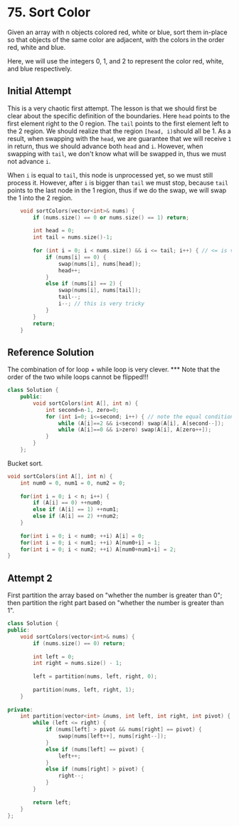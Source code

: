# 75. Sort Color

Given an array with n objects colored red, white or blue, sort them in-place so that objects of the same color are adjacent, with the colors in the order red, white and blue.

Here, we will use the integers 0, 1, and 2 to represent the color red, white, and blue respectively.

## Initial Attempt

This is a very chaotic first attempt. The lesson is that we should first be clear about the specific definition of the boundaries. Here `head` points to the first element right to the 0 region. The `tail` points to the first element left to the 2 region. We should realize that the region `[head, i)`should all be 1. As a result, when swapping with the `head`, we are guarantee that we will receive `1` in return, thus we should advance both `head` and `i`. However, when swapping with `tail`, we don't know what will be swapped in, thus we must not advance `i`. 

When `i` is equal to `tail`, this node is unprocessed yet, so we must still process it. However, after `i` is bigger than `tail` we must stop, because `tail` points to the last node in the 1 region, thus if we do the swap, we will swap the 1 into the 2 region.

```c++
    void sortColors(vector<int>& nums) {
        if (nums.size() == 0 or nums.size() == 1) return;
        
        int head = 0;
        int tail = nums.size()-1;
        
        for (int i = 0; i < nums.size() && i <= tail; i++) { // <= is very tricky
            if (nums[i] == 0) {
                swap(nums[i], nums[head]);
                head++;
            }
            else if (nums[i] == 2) {
                swap(nums[i], nums[tail]);
                tail--;
                i--; // this is very tricky
            }
        }
        return;
    }
```

## Reference Solution

The combination of for loop + while loop is very clever.
*** Note that the order of the two while loops cannot be flipped!!!
```c++
class Solution {
    public:
        void sortColors(int A[], int n) {
            int second=n-1, zero=0;
            for (int i=0; i<=second; i++) { // note the equal condition
                while (A[i]==2 && i<second) swap(A[i], A[second--]);
                while (A[i]==0 && i>zero) swap(A[i], A[zero++]);
            }
        }
    };
```

Bucket sort.
```c++
void sortColors(int A[], int n) {
    int num0 = 0, num1 = 0, num2 = 0;
    
    for(int i = 0; i < n; i++) {
        if (A[i] == 0) ++num0;
        else if (A[i] == 1) ++num1;
        else if (A[i] == 2) ++num2;
    }
    
    for(int i = 0; i < num0; ++i) A[i] = 0;
    for(int i = 0; i < num1; ++i) A[num0+i] = 1;
    for(int i = 0; i < num2; ++i) A[num0+num1+i] = 2;
}
```


## Attempt 2

First partition the array based on "whether the number is greater than 0"; then partition the right part based on "whether the number is greater than 1".

```c++
class Solution {
public:
    void sortColors(vector<int>& nums) {
        if (nums.size() == 0) return;
        
        int left = 0;
        int right = nums.size() - 1;
        
        left = partition(nums, left, right, 0);
        
        partition(nums, left, right, 1);
    }
    
private:
    int partition(vector<int> &nums, int left, int right, int pivot) {
        while (left <= right) {
            if (nums[left] > pivot && nums[right] == pivot) {
                swap(nums[left++], nums[right--]);
            }
            else if (nums[left] == pivot) {
                left++;
            }
            else if (nums[right] > pivot) {
                right--;
            }
        }
        
        return left;
    }
};
```
